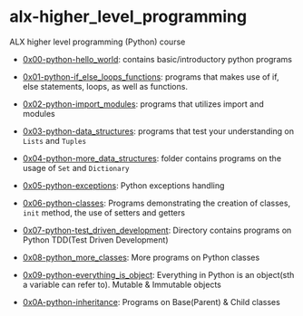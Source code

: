 # alx-higher_level_programming
ALX higher level programming (Python) course
- [0x00-python-hello_world](https://github.com/kadelcode/alx-higher_level_programming/tree/main/0x00-python-hello_world): contains basic/introductory python programs

- [0x01-python-if_else_loops_functions](https://github.com/kadelcode/alx-higher_level_programming/tree/main/0x01-python-if_else_loops_functions): programs that makes use of if, else statements, loops, as well as functions.

- [0x02-python-import_modules](https://github.com/kadelcode/alx-higher_level_programming/tree/main/0x02-python-import_modules): programs that utilizes import and modules

- [0x03-python-data_structures](https://github.com/kadelcode/alx-higher_level_programming/tree/main/0x03-python-data_structures): programs that test your understanding on ```Lists``` and ```Tuples```

- [0x04-python-more_data_structures](https://github.com/kadelcode/alx-higher_level_programming/tree/main/0x04-python-more_data_structures): folder contains programs on the usage of ```Set``` and ```Dictionary```

- [0x05-python-exceptions](https://github.com/kadelcode/alx-higher_level_programming/tree/main/0x05-python-exceptions): Python exceptions handling

- [0x06-python-classes](https://github.com/kadelcode/alx-higher_level_programming/tree/main/0x06-python-classes): Programs demonstrating the creation of classes, ```init``` method, the use of setters and getters

- [0x07-python-test_driven_development](https://github.com/kadelcode/alx-higher_level_programming/tree/main/0x07-python-test_driven_development): Directory contains programs on Python TDD(Test Driven Development)

- [0x08-python_more_classes](https://github.com/kadelcode/alx-higher_level_programming/tree/main/0x08-python-more_classes): More programs on Python classes

- [0x09-python-everything_is_object](https://github.com/kadelcode/alx-higher_level_programming/tree/main/0x09-python-everything_is_object): Everything in Python is an object(sth a variable can refer to). Mutable & Immutable objects 

- [0x0A-python-inheritance](https://github.com/kadelcode/alx-higher_level_programming/tree/main/0x0A-python-inheritance): Programs on Base(Parent) & Child classes
